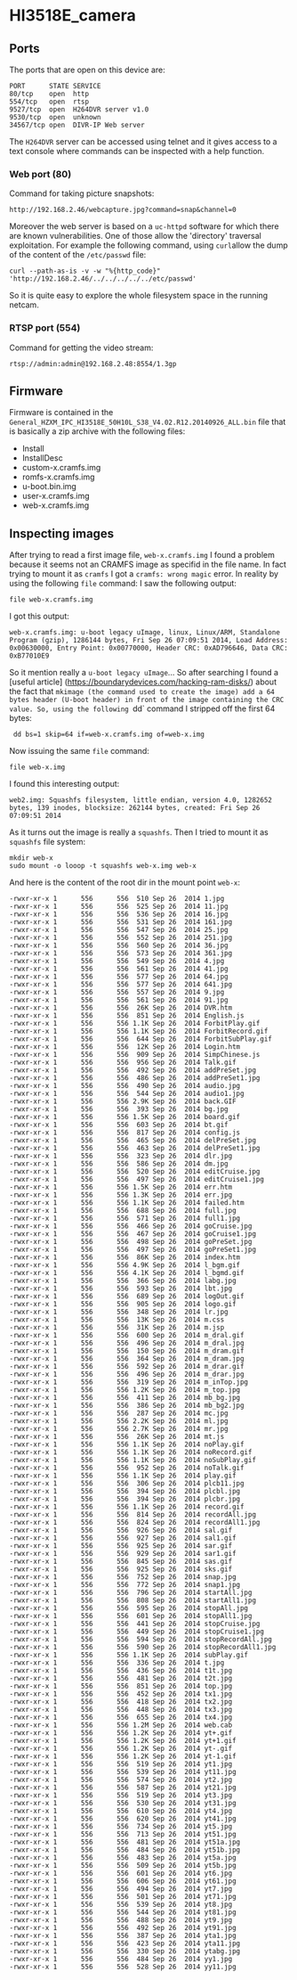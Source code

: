 # HI3518E_camera

## Ports
The ports that are open on this device are:
```
PORT      STATE SERVICE
80/tcp    open  http
554/tcp   open  rtsp
9527/tcp  open  H264DVR server v1.0
9530/tcp  open  unknown
34567/tcp open  DIVR-IP Web server
```
The `H264DVR` server can be accessed using telnet and it gives access to a text console where commands can be inspected with a help function.

### Web port (80)
Command for taking picture snapshots:
```
http://192.168.2.46/webcapture.jpg?command=snap&channel=0
```
Moreover the web server is based on a `uc-httpd` software for which there are known vulnerabilities. One of those allow the 'directory' traversal exploitation. For example the following command, using `curl`allow the dump of the content of the `/etc/passwd` file:
```
curl --path-as-is -v -w "%{http_code}" 'http://192.168.2.46/../../../../../etc/passwd'
```
So it is quite easy to explore the whole filesystem space in the running netcam.

### RTSP port (554)
Command for getting the video stream:
```
rtsp://admin:admin@192.168.2.48:8554/1.3gp
```

## Firmware
Firmware is contained in the `General_HZXM_IPC_HI3518E_50H10L_S38_V4.02.R12.20140926_ALL.bin` file that is basically a zip archive with the following files:
* Install
* InstallDesc
* custom-x.cramfs.img
* romfs-x.cramfs.img
* u-boot.bin.img
* user-x.cramfs.img
* web-x.cramfs.img

## Inspecting images
After trying to read a first image file, `web-x.cramfs.img` I found a problem because it seems not an CRAMFS image as specifid in the file name. In fact trying to mount it as `cramfs` I got a `cramfs: wrong magic` error.
In reality by using the following `file` command:
I saw the following output:
```
file web-x.cramfs.img                                                                                                                    
```
I got this output:
```
web-x.cramfs.img: u-boot legacy uImage, linux, Linux/ARM, Standalone Program (gzip), 1286144 bytes, Fri Sep 26 07:09:51 2014, Load Address: 0x00630000, Entry Point: 0x00770000, Header CRC: 0xAD796646, Data CRC: 0xB77010E9
```
So it mention really a `u-boot legacy uImage`... So after searching I found a [useful article] (https://boundarydevices.com/hacking-ram-disks/) about the fact that `mkimage (the command used to create the image) add a 64 bytes header (U-boot header) in front of the image containing the CRC value.
So, using the following `dd` command I stripped off the first 64 bytes:
```
 dd bs=1 skip=64 if=web-x.cramfs.img of=web-x.img 
 ```
 Now issuing the same `file` command:
 ```
 file web-x.img
 ```
 I found this interesting output:
```
web2.img: Squashfs filesystem, little endian, version 4.0, 1282652 bytes, 139 inodes, blocksize: 262144 bytes, created: Fri Sep 26 07:09:51 2014
```
As it turns out the image is really a `squashfs`. Then I tried to mount it as `squashfs` file system:
```
mkdir web-x
sudo mount -o looop -t squashfs web-x.img web-x
```
And here is the content of the root dir in the mount point `web-x`:
```
-rwxr-xr-x 1      556      556  510 Sep 26  2014 1.jpg
-rwxr-xr-x 1      556      556  525 Sep 26  2014 11.jpg
-rwxr-xr-x 1      556      556  536 Sep 26  2014 16.jpg
-rwxr-xr-x 1      556      556  531 Sep 26  2014 161.jpg
-rwxr-xr-x 1      556      556  547 Sep 26  2014 25.jpg
-rwxr-xr-x 1      556      556  552 Sep 26  2014 251.jpg
-rwxr-xr-x 1      556      556  560 Sep 26  2014 36.jpg
-rwxr-xr-x 1      556      556  573 Sep 26  2014 361.jpg
-rwxr-xr-x 1      556      556  549 Sep 26  2014 4.jpg
-rwxr-xr-x 1      556      556  561 Sep 26  2014 41.jpg
-rwxr-xr-x 1      556      556  577 Sep 26  2014 64.jpg
-rwxr-xr-x 1      556      556  577 Sep 26  2014 641.jpg
-rwxr-xr-x 1      556      556  557 Sep 26  2014 9.jpg
-rwxr-xr-x 1      556      556  561 Sep 26  2014 91.jpg
-rwxr-xr-x 1      556      556  26K Sep 26  2014 DVR.htm
-rwxr-xr-x 1      556      556  851 Sep 26  2014 English.js
-rwxr-xr-x 1      556      556 1.1K Sep 26  2014 ForbitPlay.gif
-rwxr-xr-x 1      556      556 1.1K Sep 26  2014 ForbitRecord.gif
-rwxr-xr-x 1      556      556  644 Sep 26  2014 ForbitSubPlay.gif
-rwxr-xr-x 1      556      556  12K Sep 26  2014 Login.htm
-rwxr-xr-x 1      556      556  909 Sep 26  2014 SimpChinese.js
-rwxr-xr-x 1      556      556  956 Sep 26  2014 Talk.gif
-rwxr-xr-x 1      556      556  492 Sep 26  2014 addPreSet.jpg
-rwxr-xr-x 1      556      556  486 Sep 26  2014 addPreSet1.jpg
-rwxr-xr-x 1      556      556  490 Sep 26  2014 audio.jpg
-rwxr-xr-x 1      556      556  544 Sep 26  2014 audio1.jpg
-rwxr-xr-x 1      556      556 2.9K Sep 26  2014 back.GIF
-rwxr-xr-x 1      556      556  393 Sep 26  2014 bg.jpg
-rwxr-xr-x 1      556      556 1.5K Sep 26  2014 board.gif
-rwxr-xr-x 1      556      556  603 Sep 26  2014 bt.gif
-rwxr-xr-x 1      556      556  817 Sep 26  2014 config.js
-rwxr-xr-x 1      556      556  465 Sep 26  2014 delPreSet.jpg
-rwxr-xr-x 1      556      556  463 Sep 26  2014 delPreSet1.jpg
-rwxr-xr-x 1      556      556  323 Sep 26  2014 dlr.jpg
-rwxr-xr-x 1      556      556  586 Sep 26  2014 dm.jpg
-rwxr-xr-x 1      556      556  520 Sep 26  2014 editCruise.jpg
-rwxr-xr-x 1      556      556  497 Sep 26  2014 editCruise1.jpg
-rwxr-xr-x 1      556      556 1.5K Sep 26  2014 err.htm
-rwxr-xr-x 1      556      556 1.3K Sep 26  2014 err.jpg
-rwxr-xr-x 1      556      556 1.1K Sep 26  2014 failed.htm
-rwxr-xr-x 1      556      556  688 Sep 26  2014 full.jpg
-rwxr-xr-x 1      556      556  571 Sep 26  2014 full1.jpg
-rwxr-xr-x 1      556      556  466 Sep 26  2014 goCruise.jpg
-rwxr-xr-x 1      556      556  467 Sep 26  2014 goCruise1.jpg
-rwxr-xr-x 1      556      556  498 Sep 26  2014 goPreSet.jpg
-rwxr-xr-x 1      556      556  497 Sep 26  2014 goPreSet1.jpg
-rwxr-xr-x 1      556      556  86K Sep 26  2014 index.htm
-rwxr-xr-x 1      556      556 4.9K Sep 26  2014 l_bgm.gif
-rwxr-xr-x 1      556      556 4.1K Sep 26  2014 l_bgmd.gif
-rwxr-xr-x 1      556      556  366 Sep 26  2014 labg.jpg
-rwxr-xr-x 1      556      556  593 Sep 26  2014 lbt.jpg
-rwxr-xr-x 1      556      556  689 Sep 26  2014 logOut.gif
-rwxr-xr-x 1      556      556  905 Sep 26  2014 logo.gif
-rwxr-xr-x 1      556      556  348 Sep 26  2014 lr.jpg
-rwxr-xr-x 1      556      556  13K Sep 26  2014 m.css
-rwxr-xr-x 1      556      556  31K Sep 26  2014 m.jsp
-rwxr-xr-x 1      556      556  600 Sep 26  2014 m_dral.gif
-rwxr-xr-x 1      556      556  496 Sep 26  2014 m_dral.jpg
-rwxr-xr-x 1      556      556  150 Sep 26  2014 m_dram.gif
-rwxr-xr-x 1      556      556  364 Sep 26  2014 m_dram.jpg
-rwxr-xr-x 1      556      556  592 Sep 26  2014 m_drar.gif
-rwxr-xr-x 1      556      556  496 Sep 26  2014 m_drar.jpg
-rwxr-xr-x 1      556      556  319 Sep 26  2014 m_inTop.jpg
-rwxr-xr-x 1      556      556 1.2K Sep 26  2014 m_top.jpg
-rwxr-xr-x 1      556      556  411 Sep 26  2014 mb_bg.jpg
-rwxr-xr-x 1      556      556  386 Sep 26  2014 mb_bg2.jpg
-rwxr-xr-x 1      556      556  287 Sep 26  2014 mc.jpg
-rwxr-xr-x 1      556      556 2.2K Sep 26  2014 ml.jpg
-rwxr-xr-x 1      556      556 2.7K Sep 26  2014 mr.jpg
-rwxr-xr-x 1      556      556  26K Sep 26  2014 mt.js
-rwxr-xr-x 1      556      556 1.1K Sep 26  2014 noPlay.gif
-rwxr-xr-x 1      556      556 1.1K Sep 26  2014 noRecord.gif
-rwxr-xr-x 1      556      556 1.1K Sep 26  2014 noSubPlay.gif
-rwxr-xr-x 1      556      556  952 Sep 26  2014 noTalk.gif
-rwxr-xr-x 1      556      556 1.1K Sep 26  2014 play.gif
-rwxr-xr-x 1      556      556  306 Sep 26  2014 plcb11.jpg
-rwxr-xr-x 1      556      556  394 Sep 26  2014 plcbl.jpg
-rwxr-xr-x 1      556      556  394 Sep 26  2014 plcbr.jpg
-rwxr-xr-x 1      556      556 1.1K Sep 26  2014 record.gif
-rwxr-xr-x 1      556      556  814 Sep 26  2014 recordAll.jpg
-rwxr-xr-x 1      556      556  824 Sep 26  2014 recordAll1.jpg
-rwxr-xr-x 1      556      556  926 Sep 26  2014 sal.gif
-rwxr-xr-x 1      556      556  927 Sep 26  2014 sal1.gif
-rwxr-xr-x 1      556      556  925 Sep 26  2014 sar.gif
-rwxr-xr-x 1      556      556  929 Sep 26  2014 sar1.gif
-rwxr-xr-x 1      556      556  845 Sep 26  2014 sas.gif
-rwxr-xr-x 1      556      556  925 Sep 26  2014 sks.gif
-rwxr-xr-x 1      556      556  752 Sep 26  2014 snap.jpg
-rwxr-xr-x 1      556      556  772 Sep 26  2014 snap1.jpg
-rwxr-xr-x 1      556      556  796 Sep 26  2014 startAll.jpg
-rwxr-xr-x 1      556      556  808 Sep 26  2014 startAll1.jpg
-rwxr-xr-x 1      556      556  595 Sep 26  2014 stopAll.jpg
-rwxr-xr-x 1      556      556  601 Sep 26  2014 stopAll1.jpg
-rwxr-xr-x 1      556      556  441 Sep 26  2014 stopCruise.jpg
-rwxr-xr-x 1      556      556  449 Sep 26  2014 stopCruise1.jpg
-rwxr-xr-x 1      556      556  594 Sep 26  2014 stopRecordAll.jpg
-rwxr-xr-x 1      556      556  590 Sep 26  2014 stopRecordAll1.jpg
-rwxr-xr-x 1      556      556 1.1K Sep 26  2014 subPlay.gif
-rwxr-xr-x 1      556      556  336 Sep 26  2014 t.jpg
-rwxr-xr-x 1      556      556  436 Sep 26  2014 t1t.jpg
-rwxr-xr-x 1      556      556  481 Sep 26  2014 t2t.jpg
-rwxr-xr-x 1      556      556  851 Sep 26  2014 top.jpg
-rwxr-xr-x 1      556      556  452 Sep 26  2014 tx1.jpg
-rwxr-xr-x 1      556      556  418 Sep 26  2014 tx2.jpg
-rwxr-xr-x 1      556      556  448 Sep 26  2014 tx3.jpg
-rwxr-xr-x 1      556      556  655 Sep 26  2014 tx4.jpg
-rwxr-xr-x 1      556      556 1.2M Sep 26  2014 web.cab
-rwxr-xr-x 1      556      556 1.2K Sep 26  2014 yt+.gif
-rwxr-xr-x 1      556      556 1.2K Sep 26  2014 yt+1.gif
-rwxr-xr-x 1      556      556 1.2K Sep 26  2014 yt-.gif
-rwxr-xr-x 1      556      556 1.2K Sep 26  2014 yt-1.gif
-rwxr-xr-x 1      556      556  519 Sep 26  2014 yt1.jpg
-rwxr-xr-x 1      556      556  539 Sep 26  2014 yt11.jpg
-rwxr-xr-x 1      556      556  574 Sep 26  2014 yt2.jpg
-rwxr-xr-x 1      556      556  587 Sep 26  2014 yt21.jpg
-rwxr-xr-x 1      556      556  519 Sep 26  2014 yt3.jpg
-rwxr-xr-x 1      556      556  530 Sep 26  2014 yt31.jpg
-rwxr-xr-x 1      556      556  610 Sep 26  2014 yt4.jpg
-rwxr-xr-x 1      556      556  620 Sep 26  2014 yt41.jpg
-rwxr-xr-x 1      556      556  734 Sep 26  2014 yt5.jpg
-rwxr-xr-x 1      556      556  713 Sep 26  2014 yt51.jpg
-rwxr-xr-x 1      556      556  481 Sep 26  2014 yt51a.jpg
-rwxr-xr-x 1      556      556  484 Sep 26  2014 yt51b.jpg
-rwxr-xr-x 1      556      556  483 Sep 26  2014 yt5a.jpg
-rwxr-xr-x 1      556      556  509 Sep 26  2014 yt5b.jpg
-rwxr-xr-x 1      556      556  601 Sep 26  2014 yt6.jpg
-rwxr-xr-x 1      556      556  606 Sep 26  2014 yt61.jpg
-rwxr-xr-x 1      556      556  494 Sep 26  2014 yt7.jpg
-rwxr-xr-x 1      556      556  501 Sep 26  2014 yt71.jpg
-rwxr-xr-x 1      556      556  539 Sep 26  2014 yt8.jpg
-rwxr-xr-x 1      556      556  544 Sep 26  2014 yt81.jpg
-rwxr-xr-x 1      556      556  488 Sep 26  2014 yt9.jpg
-rwxr-xr-x 1      556      556  492 Sep 26  2014 yt91.jpg
-rwxr-xr-x 1      556      556  387 Sep 26  2014 yta1.jpg
-rwxr-xr-x 1      556      556  423 Sep 26  2014 yta11.jpg
-rwxr-xr-x 1      556      556  330 Sep 26  2014 ytabg.jpg
-rwxr-xr-x 1      556      556  484 Sep 26  2014 yy1.jpg
-rwxr-xr-x 1      556      556  528 Sep 26  2014 yy11.jpg
```

